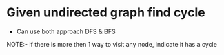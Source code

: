 # Given undirected graph find cycle
 - Can use both approach DFS & BFS

NOTE:- if there is more then 1 way to visit any node, indicate it has a cycle

   

